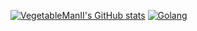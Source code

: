 [![VegetableManII's GitHub stats](https://github-readme-stats.vercel.app/api?username=VegetableManII&count_private=true&show_icons=true&theme=vue-dark)](https://github.com/anuraghazra/github-readme-stats)
[![Golang](https://github-readme-stats.vercel.app/api/pin/？username=VegetableManII&repo=Summary)](https://github.com/VegetableManII/Summary)
